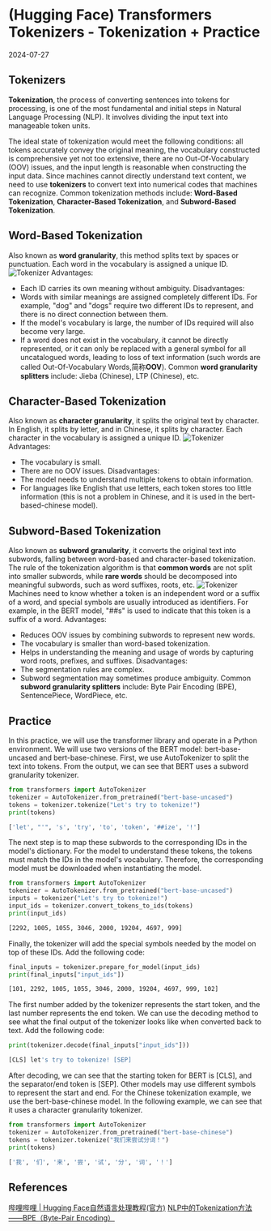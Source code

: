 # (Hugging Face) Transformers Tokenizers - Tokenization + Practice
2024-07-27

## Tokenizers
**Tokenization**, the process of converting sentences into tokens for processing, is one of the most fundamental and initial steps in Natural Language Processing (NLP). It involves dividing the input text into manageable token units.

The ideal state of tokenization would meet the following conditions: all tokens accurately convey the original meaning, the vocabulary constructed is comprehensive yet not too extensive, there are no Out-Of-Vocabulary (OOV) issues, and the input length is reasonable when constructing the input data.
Since machines cannot directly understand text content, we need to use **tokenizers** to convert text into numerical codes that machines can recognize.
Common tokenization methods include: **Word-Based Tokenization**, **Character-Based Tokenization**, and **Subword-Based Tokenization**.
## Word-Based Tokenization
Also known as **word granularity**, this method splits text by spaces or punctuation. Each word in the vocabulary is assigned a unique ID.
![Tokenizer](https://i-blog.csdnimg.cn/direct/92d61edabd3f425cb6fcff5a92234cd8.png)
Advantages:
- Each ID carries its own meaning without ambiguity.
Disadvantages:
- Words with similar meanings are assigned completely different IDs. For example, "dog" and "dogs" require two different IDs to represent, and there is no direct connection between them.
- If the model's vocabulary is large, the number of IDs required will also become very large.
- If a word does not exist in the vocabulary, it cannot be directly represented, or it can only be replaced with a general symbol for all uncatalogued words, leading to loss of text information (such words are called Out-Of-Vocabulary Words,简称**OOV**).
Common **word granularity splitters** include: Jieba (Chinese), LTP (Chinese), etc.
## Character-Based Tokenization
Also known as **character granularity**, it splits the original text by character. In English, it splits by letter, and in Chinese, it splits by character.
Each character in the vocabulary is assigned a unique ID.
![Tokenizer](https://i-blog.csdnimg.cn/direct/5f873086412f414cabf0ac30ee043f44.png)
Advantages:
- The vocabulary is small.
- There are no OOV issues.
Disadvantages:
- The model needs to understand multiple tokens to obtain information.
- For languages like English that use letters, each token stores too little information (this is not a problem in Chinese, and it is used in the bert-based-chinese model).
## Subword-Based Tokenization
Also known as **subword granularity**, it converts the original text into subwords, falling between word-based and character-based tokenization.
The rule of the tokenization algorithm is that **common words** are not split into smaller subwords, while **rare words** should be decomposed into meaningful subwords, such as word suffixes, roots, etc.
![Tokenizer](https://i-blog.csdnimg.cn/direct/f7a7289ece2b496db576d6bda90f46b9.png)
Machines need to know whether a token is an independent word or a suffix of a word, and special symbols are usually introduced as identifiers. For example, in the BERT model, "##s" is used to indicate that this token is a suffix of a word.
Advantages:
- Reduces OOV issues by combining subwords to represent new words.
- The vocabulary is smaller than word-based tokenization.
- Helps in understanding the meaning and usage of words by capturing word roots, prefixes, and suffixes.
Disadvantages:
- The segmentation rules are complex.
- Subword segmentation may sometimes produce ambiguity.
Common **subword granularity splitters** include: Byte Pair Encoding (BPE), SentencePiece, WordPiece, etc.
## Practice
In this practice, we will use the transformer library and operate in a Python environment.
We will use two versions of the BERT model: bert-base-uncased and bert-base-chinese.
First, we use AutoTokenizer to split the text into tokens. From the output, we can see that BERT uses a subword granularity tokenizer.
```py
from transformers import AutoTokenizer
tokenizer = AutoTokenizer.from_pretrained("bert-base-uncased")
tokens = tokenizer.tokenize("Let's try to tokenize!")
print(tokens)
```
```bash
['let', "'", 's', 'try', 'to', 'token', '##ize', '!']
```
The next step is to map these subwords to the corresponding IDs in the model's dictionary. For the model to understand these tokens, the tokens must match the IDs in the model's vocabulary. Therefore, the corresponding model must be downloaded when instantiating the model.
```py
from transformers import AutoTokenizer
tokenizer = AutoTokenizer.from_pretrained("bert-base-uncased")
inputs = tokenizer("Let's try to tokenize!")
input_ids = tokenizer.convert_tokens_to_ids(tokens)
print(input_ids)
```
```bash
[2292, 1005, 1055, 3046, 2000, 19204, 4697, 999]
```
Finally, the tokenizer will add the special symbols needed by the model on top of these IDs.
Add the following code:
```py
final_inputs = tokenizer.prepare_for_model(input_ids)
print(final_inputs["input_ids"])
```
```bash
[101, 2292, 1005, 1055, 3046, 2000, 19204, 4697, 999, 102]
```
The first number added by the tokenizer represents the start token, and the last number represents the end token.
We can use the decoding method to see what the final output of the tokenizer looks like when converted back to text.
Add the following code:
```py
print(tokenizer.decode(final_inputs["input_ids"]))
```
```bash
[CLS] let's try to tokenize! [SEP]
```
After decoding, we can see that the starting token for BERT is [CLS], and the separator/end token is [SEP].
Other models may use different symbols to represent the start and end.
For the Chinese tokenization example, we use the bert-base-chinese model. In the following example, we can see that it uses a character granularity tokenizer.
```py
from transformers import AutoTokenizer
tokenizer = AutoTokenizer.from_pretrained("bert-base-chinese")
tokens = tokenizer.tokenize("我们来尝试分词！")
print(tokens)
```
```bash
['我', '们', '来', '尝', '试', '分', '词', '！']
```
## References
[哔哩哔哩 | Hugging Face自然语言处理教程(官方)](https://www.bilibili.com/video/BV1P54y1H7Xj?p=13&vd_source=d6512fde6b80f0eb41f8f7969d291f8d)
[NLP中的Tokenization方法——BPE（Byte-Pair Encoding）](https://blog.csdn.net/xiao_ling_yun/article/details/129517312)
